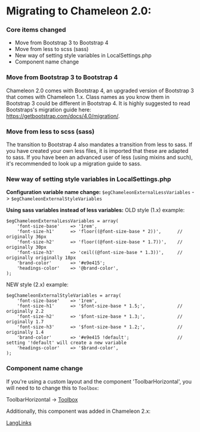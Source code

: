 # Migrating to Chameleon 2.0:

### Core items changed

* Move from Bootstrap 3 to Bootstrap 4
* Move from less to scss (sass)
* New way of setting style variables in LocalSettings.php 
* Component name change

### Move from Bootstrap 3 to Bootstrap 4
Chameleon 2.0 comes with Bootstrap 4, an upgraded version of Bootstrap 3 that comes with Chameleon 1.x. Class names as you know them in Bootstrap 3 could be different in Bootstrap 4. It is highly suggested to read Bootstraps's migration guide here: https://getbootstrap.com/docs/4.0/migration/. 

### Move from less to scss (sass)
The transition to Bootstrap 4 also mandates a transition from less to sass. If you have created your own less files, it is imported that these are adapted to sass. If you have been an advanced user of less (using mixins and such), it's recommended to look up a migration guide to sass.

###  New way of setting style variables in LocalSettings.php 
**Configuration variable name change:**
`$egChameleonExternalLessVariables` -> `$egChameleonExternalStyleVariables`

**Using sass variables instead of less variables:**
OLD style (1.x) example:
```
$egChameleonExternalLessVariables = array(    
    'font-size-base' 	=> '1rem',
    'font-size-h1' 		=> 'floor((@font-size-base * 2))', 		// originally 36px
    'font-size-h2' 		=> 'floor((@font-size-base * 1.7))',	// originally 30px
    'font-size-h3' 		=> 'ceil((@font-size-base * 1.3))',		// originally originally 18px
    'brand-color' 		=> '#e9e415';
    'headings-color'   	=> '@brand-color',
);
```

NEW style (2.x) example:
```
$egChameleonExternalStyleVariables = array(
    'font-size-base' 	=> '1rem',
    'font-size-h1' 		=> '$font-size-base * 1.5;', 			// originally 2.2
    'font-size-h2' 		=> '$font-size-base * 1.3;', 			// originally 1.7
    'font-size-h3' 		=> '$font-size-base * 1.2;', 			// originally 1.4
    'brand-color' 		=> '#e9e415 !default'; 					// setting '!default' will create a new variable
    'headings-color' 	=> '$brand-color',
);
```

### Component name change
If you're using a custom layout and the component 'ToolbarHorizontal', you will need to to change this to `Toolbox`:

ToolbarHorizontal -> [Toolbox](https://github.com/cmln/chameleon/blob/master/docs/components.md#component-toolbox)

Additionally, this component was added in Chameleon 2.x:

[LangLinks](https://github.com/cmln/chameleon/blob/master/docs/components.md#component-langlinks)






